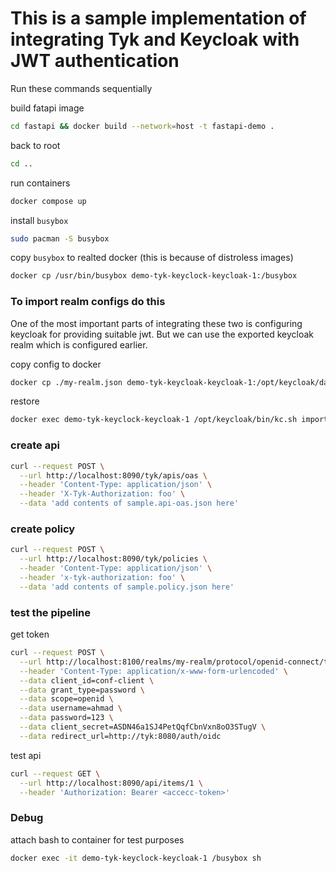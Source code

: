 # This is a sample implementation of integrating Tyk and Keycloak with JWT authentication

Run these commands sequentially 

build fatapi image
``` bash
cd fastapi && docker build --network=host -t fastapi-demo . 
```

back to root 
``` bash
cd ..
```

run containers
``` bash
docker compose up
```

install `busybox` 

``` bash
sudo pacman -S busybox
```

copy `busybox` to realted docker (this is because of distroless images)
``` bash
docker cp /usr/bin/busybox demo-tyk-keyclock-keycloak-1:/busybox 
``` 

### To import realm configs do this
One of the most important parts of integrating these two is configuring keycloak for providing suitable jwt. But we can use the exported keycloak realm which is configured earlier.

copy config to docker
``` bash
docker cp ./my-realm.json demo-tyk-keycloak-keycloak-1:/opt/keycloak/data
```

restore 
``` bash
docker exec demo-tyk-keyclock-keycloak-1 /opt/keycloak/bin/kc.sh import --file=/opt/keycloak/data/my-realm.json
```

### create api
``` bash
curl --request POST \
  --url http://localhost:8090/tyk/apis/oas \
  --header 'Content-Type: application/json' \
  --header 'X-Tyk-Authorization: foo' \
  --data 'add contents of sample.api-oas.json here'
```

### create policy
``` bash 
curl --request POST \
  --url http://localhost:8090/tyk/policies \
  --header 'Content-Type: application/json' \
  --header 'x-tyk-authorization: foo' \
  --data 'add contents of sample.policy.json here'

```

### test the pipeline

get token
``` bash
curl --request POST \
  --url http://localhost:8100/realms/my-realm/protocol/openid-connect/token \
  --header 'Content-Type: application/x-www-form-urlencoded' \
  --data client_id=conf-client \
  --data grant_type=password \
  --data scope=openid \
  --data username=ahmad \
  --data password=123 \
  --data client_secret=ASDN46a1SJ4PetQqfCbnVxn8oO3STugV \
  --data redirect_url=http://tyk:8080/auth/oidc
```

test api
``` bash
curl --request GET \
  --url http://localhost:8090/api/items/1 \
  --header 'Authorization: Bearer <accecc-token>'
```


### Debug
attach bash to container for test purposes
``` bash
docker exec -it demo-tyk-keyclock-keycloak-1 /busybox sh
```